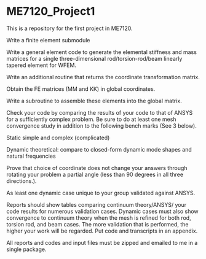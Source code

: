 # ME7120_Project1
This is a repository for the first project in ME7120.

Write a finite element submodule

Write a general element code to generate the elemental stiffness and mass matrices for a single three-dimensional rod/torsion-rod/beam linearly tapered element for WFEM.

Write an additional routine that returns the coordinate transformation matrix.

Obtain the FE matrices (MM and KK) in global coordinates.

Write a subroutine to assemble these elements into the global matrix.



Check your code by comparing the results of your code to that of ANSYS for a sufficiently complex problem. Be sure to do at least one mesh convergence study in addition to the following bench marks (See 3 below).

Static simple and complex (complicated)

Dynamic theoretical: compare to closed-form dynamic mode shapes and natural frequencies

Prove that choice of coordinate does not change your answers through rotating your problem a partial angle (less than 90 degrees in all three directions.).

As least one dynamic case unique to your group validated against ANSYS.



Reports should show tables comparing continuum theory/ANSYS/ your code results for numerous validation cases. Dynamic cases must also show convergence to continuum theory when the mesh is refined for both rod, torsion rod, and beam cases. The more validation that is performed, the higher your work will be regarded. Put code and transcripts in an appendix.



All reports and codes and input files must be zipped and emailed to me in a single package.
